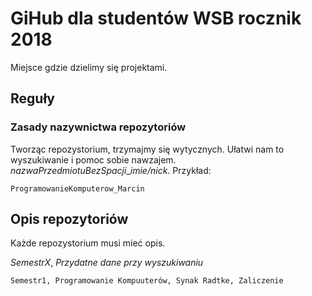 # GiHub dla studentów WSB rocznik 2018
Miejsce gdzie dzielimy się projektami.
## Reguły
### Zasady nazywnictwa repozytoriów
Tworząc repozystorium, trzymajmy się wytycznych. Ułatwi nam to wyszukiwanie i pomoc sobie nawzajem.
*nazwaPrzedmiotuBezSpacji*_*imie/nick*. Przykład:
``` 
ProgramowanieKomputerow_Marcin 
```
 
## Opis repozytoriów 
 
Każde repozystorium musi mieć opis. 
 
*SemestrX*, *Przydatne dane przy wyszukiwaniu* 
 
```
Semestr1, Programowanie Kompuuterów, Synak Radtke, Zaliczenie
```

